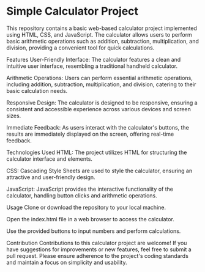 # Simple Calculator Project
This repository contains a basic web-based calculator project implemented using HTML, CSS, and JavaScript. The calculator allows users to perform basic arithmetic operations such as addition, subtraction, multiplication, and division, providing a convenient tool for quick calculations.

Features
User-Friendly Interface: The calculator features a clean and intuitive user interface, resembling a traditional handheld calculator.

Arithmetic Operations: Users can perform essential arithmetic operations, including addition, subtraction, multiplication, and division, catering to their basic calculation needs.

Responsive Design: The calculator is designed to be responsive, ensuring a consistent and accessible experience across various devices and screen sizes.

Immediate Feedback: As users interact with the calculator's buttons, the results are immediately displayed on the screen, offering real-time feedback.

Technologies Used
HTML: The project utilizes HTML for structuring the calculator interface and elements.

CSS: Cascading Style Sheets are used to style the calculator, ensuring an attractive and user-friendly design.

JavaScript: JavaScript provides the interactive functionality of the calculator, handling button clicks and arithmetic operations.

Usage
Clone or download the repository to your local machine.

Open the index.html file in a web browser to access the calculator.

Use the provided buttons to input numbers and perform calculations.

Contribution
Contributions to this calculator project are welcome! If you have suggestions for improvements or new features, feel free to submit a pull request. Please ensure adherence to the project's coding standards and maintain a focus on simplicity and usability.
